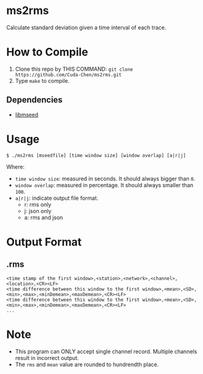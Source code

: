 # ms2rms
Calculate standard deviation given a time interval of each trace.

# How to Compile
1. Clone this repo by THIS COMMAND: `git clone https://github.com/Cuda-Chen/ms2rms.git`
2. Type `make` to compile.

## Dependencies
- [libmseed](https://github.com/iris-edu/libmseed)

# Usage
```
$ ./ms2rms [mseedfile] [time window size] [window overlap] [a|r|j]
```
Where:
- `time window size`: measured in seconds. It should always bigger than `0`.
- `window overlap`: measured in percentage. It should always smaller than `100`.
- `a|r|j`: indicate output file format.
    - r: rms only
    - j: json only
    - a: rms and json

# Output Format
## .rms
```
<time stamp of the first window>,<station>,<network>,<channel>,<location>,<CR><LF>
<time difference between this window to the first window>,<mean>,<SD>,<min>,<max>,<minDemean>,<maxDemean>,<CR><LF>
<time difference between this window to the first window>,<mean>,<SD>,<min>,<max>,<minDemean>,<maxDemean>,<CR><LF>
...
```

# Note
- This program can ONLY accept single channel record.
Multiple channels result in incorrect output.
- The `rms` and `mean` value are rounded to hundrendth place.
